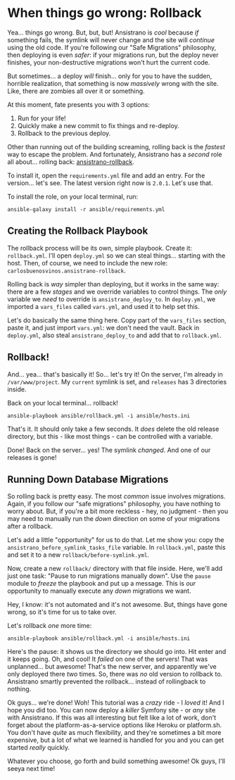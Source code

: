 # When things go wrong: Rollback

Yea... things go wrong. But, but, but! Ansistrano is *cool* because *if* something
fails, the symlink will never change and the site will *continue* using the old
code. If you're following our "Safe Migrations" philosophy, then deploying is even
*safer*: if your migrations run, but the deploy never finishes, your non-destructive
migrations won't hurt the current code.

But sometimes... a deploy *will* finish... only for you to have the sudden, horrible
realization, that something is now *massively* wrong with the site. Like, there
are zombies all over it or something.

At this moment, fate presents you with 3 options:

1. Run for your life!
2. Quickly make a new commit to fix things and re-deploy.
3. Rollback to the previous deploy.

Other than running out of the building screaming, rolling back is the *fastest*
way to escape the problem. And fortunately, Ansistrano has a *second* role all
about... rolling back: [ansistrano-rollback](https://github.com/ansistrano/rollback).

To install it, open the `requirements.yml` file and add an entry. For the version...
let's see. The latest version right now is `2.0.1`. Let's use that.

To install the role, on your local terminal, run:

```terminal
ansible-galaxy install -r ansible/requirements.yml
```

## Creating the Rollback Playbook

The rollback process will be its own, simple playbook. Create it: `rollback.yml`.
I'll open `deploy.yml` so we can steal things... starting with the host. Then, of
course, we need to include the new role: `carlosbuenosvinos.ansistrano-rollback`.

Rolling back is *way* simpler than deploying, but it works in the same way: there
are a few *stages* and we override variables to control things. The *only* variable
we *need* to override is `ansistrano_deploy_to`. In `deploy.yml`, we imported a
`vars_files` called `vars.yml`, and used it to help set this.

Let's do basically the same thing here. Copy part of the `vars_files` section, paste
it, and just import `vars.yml`: we don't need the vault. Back in `deploy.yml`,
also steal `ansistrano_deploy_to` and add that to `rollback.yml`.

## Rollback!

And... yea... that's basically it! So... let's try it! On the server, I'm already
in `/var/www/project`. My `current` symlink is set, and `releases` has 3 directories
inside.

Back on your local terminal... rollback!

```terminal
ansible-playbook ansible/rollback.yml -i ansible/hosts.ini
```

That's it. It should only take a few seconds. It *does* delete the old release
directory, but this - like most things - can be controlled with a variable.

Done! Back on the server... yes! The symlink *changed*. And one of our releases
is gone!

## Running Down Database Migrations

So rolling back is pretty easy. The most *common* issue involves migrations. Again,
if you follow our "safe migrations" philosophy, you have nothing to worry about.
But, if you're a bit more reckless - hey, no judgment - then you may need to manually
run the *down* direction on some of your migrations after a rollback.

Let's add a little "opportunity" for us to do that. Let me show you: copy the
`ansistrano_before_symlink_tasks_file` variable. In `rollback.yml`, paste this
and set it to a new `rollback/before-symlink.yml`.

Now, create a new `rollback/` directory with that file inside. Here, we'll add
just one task: "Pause to run migrations manually down". Use the `pause` module
to *freeze* the playbook and put up a message. This is *our* opportunity to manually
execute any *down* migrations we want.

Hey, I know: it's not automated and it's not awesome. But, things have gone wrong,
so it's time for us to take over.

Let's rollback *one* more time:

```terminal-silent
ansible-playbook ansible/rollback.yml -i ansible/hosts.ini
```

Here's the pause: it shows us the directory we should go into. Hit enter and it
keeps going. Oh, and cool! It *failed* on one of the servers! That was unplanned...
but awesome! That's the new server, and apparently we've only deployed there *two*
times. So, there was *no* old version to rollback to. Ansistrano smartly prevented
the rollback... instead of rollingback to nothing.

Ok guys... we're done! Woh! This tutorial was a *crazy* ride - I *loved* it! And
I hope you did too. You can now deploy a *killer* Symfony site - or *any* site with
Ansistrano. If this was all interesting but felt like a lot of work, don't forget
about the platform-as-a-service options like Heroku or platform.sh. You don't have
*quite* as much flexibility, and they're sometimes a bit more expensive, but a lot
of what we learned is handled for you and you can get started *really* quickly.

Whatever you choose, go forth and build something awesome! Ok guys, I'll seeya next
time!
